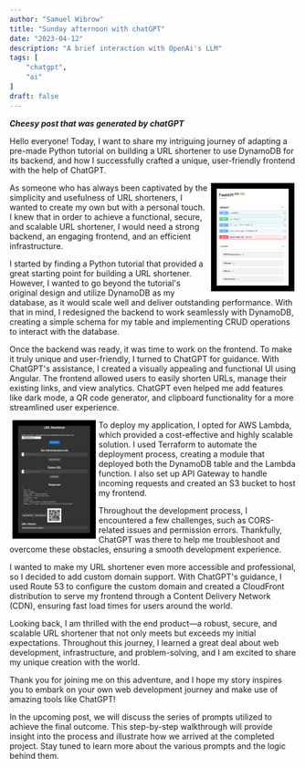 ```yaml
---
author: "Samuel Wibrow"
title: "Sunday afternoon with chatGPT"
date: "2023-04-12"
description: "A brief interaction with OpenAi's LLM"
tags: [
    "chatgpt",
    "ai"
]
draft: false
---
```


***Cheesy post that was generated by chatGPT***

Hello everyone! Today, I want to share my intriguing journey of adapting a pre-made Python tutorial on building a URL shortener to use DynamoDB for its backend, and how I successfully crafted a unique, user-friendly frontend with the help of ChatGPT.

<img src="api.png" width="25%" style="float:right;border:10px solid black;margin:0px 5px"/>

As someone who has always been captivated by the simplicity and usefulness of URL shorteners, I wanted to create my own but with a personal touch. I knew that in order to achieve a functional, secure, and scalable URL shortener, I would need a strong backend, an engaging frontend, and an efficient infrastructure.

I started by finding a Python tutorial that provided a great starting point for building a URL shortener. However, I wanted to go beyond the tutorial's original design and utilize DynamoDB as my database, as it would scale well and deliver outstanding performance. With that in mind, I redesigned the backend to work seamlessly with DynamoDB, creating a simple schema for my table and implementing CRUD operations to interact with the database.

Once the backend was ready, it was time to work on the frontend. To make it truly unique and user-friendly, I turned to ChatGPT for guidance. With ChatGPT's assistance, I created a visually appealing and functional UI using Angular. The frontend allowed users to easily shorten URLs, manage their existing links, and view analytics. ChatGPT even helped me add features like dark mode, a QR code generator, and clipboard functionality for a more streamlined user experience.

<img src="ui.png" width="25%" style="float:left;border:10px solid black;margin:0px 5px"/>

To deploy my application, I opted for AWS Lambda, which provided a cost-effective and highly scalable solution. I used Terraform to automate the deployment process, creating a module that deployed both the DynamoDB table and the Lambda function. I also set up API Gateway to handle incoming requests and created an S3 bucket to host my frontend.

Throughout the development process, I encountered a few challenges, such as CORS-related issues and permission errors. Thankfully, ChatGPT was there to help me troubleshoot and overcome these obstacles, ensuring a smooth development experience.

I wanted to make my URL shortener even more accessible and professional, so I decided to add custom domain support. With ChatGPT's guidance, I used Route 53 to configure the custom domain and created a CloudFront distribution to serve my frontend through a Content Delivery Network (CDN), ensuring fast load times for users around the world.

Looking back, I am thrilled with the end product—a robust, secure, and scalable URL shortener that not only meets but exceeds my initial expectations. Throughout this journey, I learned a great deal about web development, infrastructure, and problem-solving, and I am excited to share my unique creation with the world.

Thank you for joining me on this adventure, and I hope my story inspires you to embark on your own web development journey and make use of amazing tools like ChatGPT!

In the upcoming post, we will discuss the series of prompts utilized to achieve the final outcome. This step-by-step walkthrough will provide insight into the process and illustrate how we arrived at the completed project. Stay tuned to learn more about the various prompts and the logic behind them.
